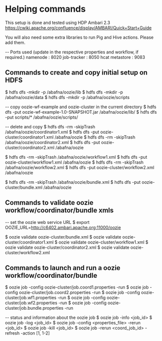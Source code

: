 # Helping commands

This setup is done and tested using HDP Ambari 2.3
https://cwiki.apache.org/confluence/display/AMBARI/Quick+Start+Guide

You will also need some extra libraries to run Pig and Hive actions. Please add them.

-- Ports used (update in the respective properties and workflow, if required.)
namenode : 8020
job-tracker : 8050
hcat metastore : 9083

## Commands to create and copy initial setup on HDFS
$ hdfs dfs -mkdir -p /abafna/oozie/lib
$ hdfs dfs -mkdir -p /abafna/oozie/data
$ hdfs dfs -mkdir -p /abafna/oozie/scripts

-- copy oozie-wf-example and oozie-cluster in the current directory
$ hdfs dfs -put oozie-wf-example-1.0-SNAPSHOT.jar /abafna/oozie/lib/
$ hdfs dfs -put scripts/* /abafna/oozie/scripts/

-- delete and copy
$ hdfs dfs -rm -skipTrash /abafna/oozie/coordinator1.xml
$ hdfs dfs -put oozie-cluster/coordinator1.xml /abafna/oozie
$ hdfs dfs -rm -skipTrash /abafna/oozie/coordinator2.xml
$ hdfs dfs -put oozie-cluster/coordinator2.xml /abafna/oozie


$ hdfs dfs -rm -skipTrash /abafna/oozie/workflow1.xml
$ hdfs dfs -put oozie-cluster/workflow1.xml /abafna/oozie
$ hdfs dfs -rm -skipTrash /abafna/oozie/workflow2.xml
$ hdfs dfs -put oozie-cluster/workflow2.xml /abafna/oozie

$ hdfs dfs -rm -skipTrash /abafna/oozie/bundle.xml
$ hdfs dfs -put oozie-cluster/bundle.xml /abafna/oozie


## Commands to validate oozie workflow/coordinator/bundle xmls

-- set the oozie web service URL 
$ export OOZIE_URL=http://c6402.ambari.apache.org:11000/oozie

$ oozie validate oozie-cluster/bundle.xml
$ oozie validate oozie-cluster/coordinator1.xml
$ oozie validate oozie-cluster/workflow1.xml
$ oozie validate oozie-cluster/coordinator2.xml
$ oozie validate oozie-cluster/workflow2.xml


## Commands to launch and run a oozie workflow/coordinator/bundle
$ oozie job -config oozie-cluster/job.coord1.properties -run
$ oozie job -config oozie-cluster/job.coord2.properties -run
$ oozie job -config oozie-cluster/job.wf1.properties -run
$ oozie job -config oozie-cluster/job.wf2.properties -run
$ oozie job -config oozie-cluster/job.bundle.properties -run

-- status and information about the oozie job
$ oozie job -info <job_id>
$ oozie job -log <job_id>
$ oozie job -config <properties_file> -rerun <job_id>
$ oozie job -kill <job_id>
$ oozie  job -rerun <coord_job_id> -refresh -action [1, 1-2]
